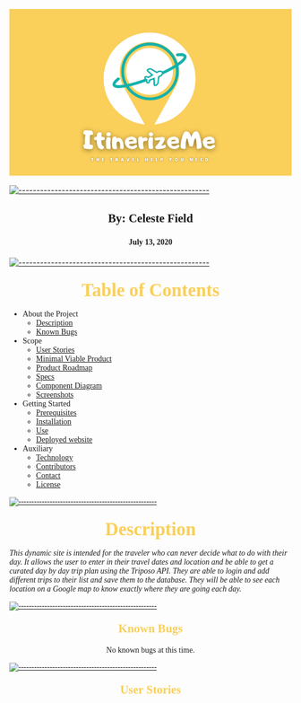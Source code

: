
![logo](./public/logo.png)

[![-----------------------------------------------------](https://raw.githubusercontent.com/andreasbm/readme/master/assets/lines/colored.png)](#headline)

## <center><span style= "font-family: Marker Felt, fantasy; font-size: 1em;">**By: Celeste Field**</span></center>

#### <center><span style= "font-family: Marker Felt, fantasy; font-size: 1em;">July 13, 2020 </span></center>

[![-----------------------------------------------------](https://raw.githubusercontent.com/andreasbm/readme/master/assets/lines/colored.png)](#project-description)

### <center><span style= "color: #facf5a; font-family: Marker Felt, fantasy; font-size: 2em;">Table of Contents</span></center>

<span style= "font-family: Marker Felt, fantasy;" >

* About the Project
    * [Description](#description)
    * [Known Bugs](#known-bugs)
* Scope
    * [User Stories](#user-stories)
    * [Minimal Viable Product](#minimal-viable-product)
    * [Product Roadmap](#product-roadmap)
    * [Specs](#specs)
    * [Component Diagram](#component-diagram)
    * [Screenshots](#screenshots)
* Getting Started
    * [Prerequisites](#prerequisites)
    * [Installation](#installation)
    * [Use](#use)
    * [Deployed website](#deployed-website)
* Auxiliary
    * [Technology](#technology)
    * [Contributors](#contributors)
    * [Contact](#contact)
    * [License](#license)
  </span>

[![-----------------------------------------------------](https://raw.githubusercontent.com/andreasbm/readme/master/assets/lines/colored.png)](#description)

 ### <center><span style="color: #facf5a; font-family: Marker Felt, fantasy; font-size: 2em;">Description</span>

_This dynamic site is intended for the traveler who can never decide what to do with their day. It allows the user to enter in their travel dates and location and be able to get a curated day by day trip plan using the Triposo API. They are able to login and add different trips to their list and save them to the database. They will be able to see each location on a Google map to know exactly where they are going each day._

[![-----------------------------------------------------](https://raw.githubusercontent.com/andreasbm/readme/master/assets/lines/colored.png)](#known-bugs)

#### <center><span style="color: #facf5a; font-family: Marker Felt, fantasy; font-size: 1.5em;">Known Bugs</span>

<center> No known bugs at this time. </center>

[![-----------------------------------------------------](https://raw.githubusercontent.com/andreasbm/readme/master/assets/lines/colored.png)](#user-stories)

#### <center><span style="color: #facf5a; font-family: Marker Felt, fantasy; font-size: 1.5em;">User Stories</span>

